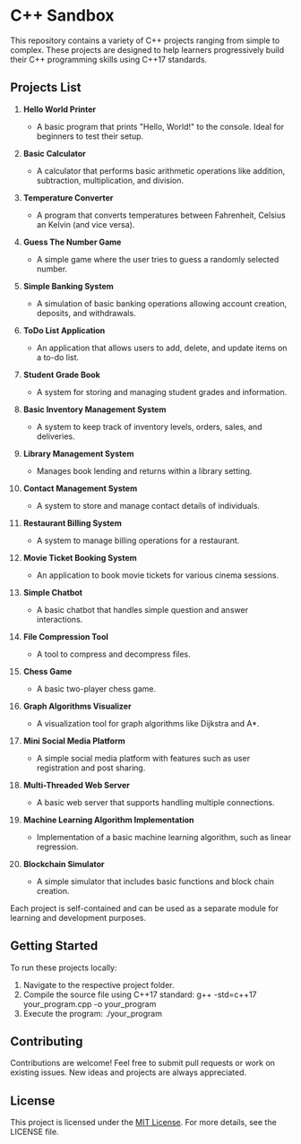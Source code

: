 # C++ Sandbox

This repository contains a variety of C++ projects ranging from simple to complex. These projects are designed to help learners progressively build their C++ programming skills using C++17 standards.

## Projects List

1. **Hello World Printer**
   - A basic program that prints "Hello, World!" to the console. Ideal for beginners to test their setup.

2. **Basic Calculator**
   - A calculator that performs basic arithmetic operations like addition, subtraction, multiplication, and division.

3. **Temperature Converter**
   - A program that converts temperatures between Fahrenheit, Celsius an Kelvin (and vice versa).

4. **Guess The Number Game**
   - A simple game where the user tries to guess a randomly selected number.

5. **Simple Banking System**
   - A simulation of basic banking operations allowing account creation, deposits, and withdrawals.

6. **ToDo List Application**
   - An application that allows users to add, delete, and update items on a to-do list.

7. **Student Grade Book**
   - A system for storing and managing student grades and information.

8. **Basic Inventory Management System**
   - A system to keep track of inventory levels, orders, sales, and deliveries.

9. **Library Management System**
   - Manages book lending and returns within a library setting.

10. **Contact Management System**
    - A system to store and manage contact details of individuals.

11. **Restaurant Billing System**
    - A system to manage billing operations for a restaurant.

12. **Movie Ticket Booking System**
    - An application to book movie tickets for various cinema sessions.

13. **Simple Chatbot**
    - A basic chatbot that handles simple question and answer interactions.

14. **File Compression Tool**
    - A tool to compress and decompress files.

15. **Chess Game**
    - A basic two-player chess game.

16. **Graph Algorithms Visualizer**
    - A visualization tool for graph algorithms like Dijkstra and A*.

17. **Mini Social Media Platform**
    - A simple social media platform with features such as user registration and post sharing.

18. **Multi-Threaded Web Server**
    - A basic web server that supports handling multiple connections.

19. **Machine Learning Algorithm Implementation**
    - Implementation of a basic machine learning algorithm, such as linear regression.

20. **Blockchain Simulator**
    - A simple simulator that includes basic functions and block chain creation.

Each project is self-contained and can be used as a separate module for learning and development purposes.


## Getting Started

To run these projects locally:

1. Navigate to the respective project folder.
2. Compile the source file using C++17 standard:
    g++ -std=c++17 your_program.cpp -o your_program
3. Execute the program:
    ./your_program


## Contributing

Contributions are welcome! Feel free to submit pull requests or work on existing issues. New ideas and projects are always appreciated.

## License

This project is licensed under the [MIT License](LICENSE). For more details, see the LICENSE file.
